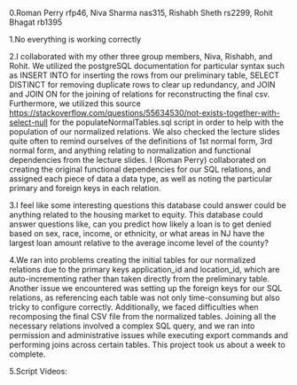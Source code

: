 0.Roman Perry rfp46, Niva Sharma nas315, Rishabh Sheth rs2299, Rohit Bhagat rb1395

1.No everything is working correctly

2.I collaborated with my other three group members, Niva, Rishabh, and Rohit. We utilized the postgreSQL documentation for particular syntax such as INSERT INTO for inserting the rows from our preliminary table, SELECT DISTINCT for removing duplicate rows to clear up redundancy, and JOIN and JOIN ON for the joining of relations for reconstructing the final csv. Furthermore, we utilized this source https://stackoverflow.com/questions/55634530/not-exists-together-with-select-null for the populateNormalTables.sql script in order to help with the population of our normalized relations. We also checked the lecture slides quite often to remind ourselves of the definitions of 1st normal form, 3rd normal form, and anything relating to normalization and functional dependencies from the lecture slides. I (Roman Perry) collaborated on creating the original functional dependencies for our SQL relations, and assigned each piece of data a data type, as well as noting the particular primary and foreign keys in each relation. 

3.I feel like some interesting questions this database could answer could be anything related to the housing market to equity. This database could answer questions like, can you predict how likely a loan is to get denied based on sex, race, income, or ethnicity, or what areas in NJ have the largest loan amount relative to the average income level of the county? 

4.We ran into problems creating the initial tables for our normalized relations due to the primary keys application_id and location_id, which are auto-incrementing rather than taken directly from the preliminary table. Another issue we encountered was setting up the foreign keys for our SQL relations, as referencing each table was not only time-consuming but also tricky to configure correctly. Additionally, we faced difficulties when recomposing the final CSV file from the normalized tables. Joining all the necessary relations involved a complex SQL query, and we ran into permission and administrative issues while executing export commands and performing joins across certain tables. This project took us about a week to complete.

5.Script Videos:

